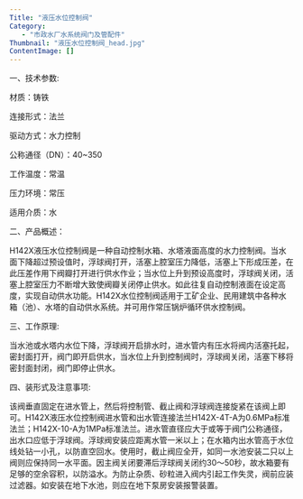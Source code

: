 ```yaml
---
Title: "液压水位控制阀"
Category:
   - "市政水厂水系统阀门及管配件"
Thumbnail: "液压水位控制阀_head.jpg"
ContentImage: []
---
```

一、技术参数:

材质：铸铁

连接形式：法兰

驱动方式：水力控制

公称通径（DN）：40\~350

工作温度：常温

压力环境：常压

适用介质：水

二、产品概述：

H142X液压水位控制阀是一种自动控制水箱、水塔液面高度的水力控制阀。当水面下降超过预设值时，浮球阀打开，活塞上腔室压力降低，活塞上下形成压差，在此压差作用下阀瓣打开进行供水作业；当水位上升到预设高度时，浮球阀关闭，活塞上腔室压力不断增大致使阀瓣关闭停止供水。如此往复自动控制液面在设定高度，实现自动供水功能。H142X水位控制阀适用于工矿企业、民用建筑中各种水箱（池）、水塔的自动供水系统。并可用作常压锅炉循环供水控制阀。

三、工作原理:

当水池或水塔内水位下降，浮球阀开启排水时，进水管内有压水将阀内活塞托起，密封面打开，阀门即开启供水，当水位上升到控制阀时，浮球阀关闭，活塞下移将密封面封闭，阀门即停止供水。

四、装形式及注意事项:

该阀垂直固定在进水管上，然后将控制管、截止阀和浮球阀连接旋紧在该阀上即可。H142X液压水位控制阀进水管和出水管连接法兰H142X-4T-A为0.6MPa标准法兰；H142X-10-A为1MPa标准法兰。进水管直径应大于或等于阀门公称通径，出水口应低于浮球阀。浮球阀安装应距离水管一米以上；在水箱内出水管高于水位线处钻一小孔，以防直空回水。使用时，截止阀应全开，如同一水池安装二只以上阀则应保持同一水平面。因主阀关闭要滞后浮球阀关闭约30～50秒，故水箱要有足够的空余容积，以防溢水。为防止杂质、砂粒进入阀内引起工作失灵，阀前应装过滤器。如安装在地下水池，则应在地下泵房安装报警装置。


